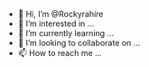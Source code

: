 - 👋 Hi, I’m @Rockyrahire
- 👀 I’m interested in ...
- 🌱 I’m currently learning ...
- 💞️ I’m looking to collaborate on ...
- 📫 How to reach me ...

<!---
Rockyrahire/Rockyrahire is a ✨ special ✨ repository because its `README.md` (this file) appears on your GitHub profile.
You can click the Preview link to take a look at your changes.
--->
